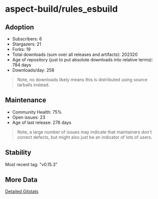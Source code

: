 # aspect-build/rules_esbuild

## Adoption

- Subscribers: 6
- Stargazers: 21
- Forks: 19
- Total downloads (sum over all releases and artifacts): 202320
- Age of repository (just to put absolute downloads into relative terms): 784 days
- Downloads/day: 258

> Note, no downloads likely means this is distributed using source tarballs instead.

## Maintenance

- Community Health: 75%
- Open issues: 23
- Age of last release: 276 days

> Note, a large number of issues may indicate that maintainers don't correct defects, but might also
> just be an indicator of lots of users.

## Stability

Most recent tag: "v0.15.3"

## More Data

[Detailed Gitstats](/bazel-catalog/gitstats/aspect-build/rules_esbuild)

